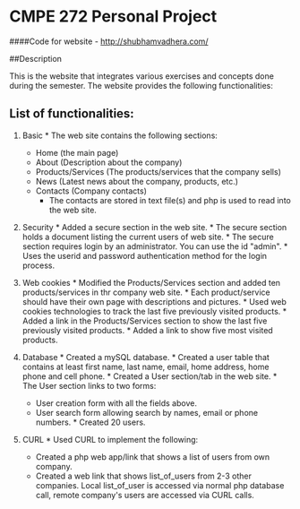 # CMPE 272 Personal Project
####Code for website - http://shubhamvadhera.com/

##Description

This is the website that integrates various exercises and concepts done during the semester. The website provides the following functionalities:

## List of functionalities:

  1. Basic
    * The web site contains the following sections:
      * Home (the main page)
      * About (Description about the company)
      * Products/Services (The products/services that the company sells)
      * News (Latest news about the company, products, etc.)
      * Contacts (Company contacts)
        * The contacts are stored in text file(s) and php is used to read into the web site.

  2. Security 
    * Added a secure section in the web site.
    * The secure section holds a document listing the current users of web site.
    * The secure section requires login by an administrator. You can use the id "admin".
    * Uses the userid and password authentication method for the login process.
  
  3. Web cookies
    * Modified the Products/Services section and added ten products/services in thr company web site.
    * Each product/service should have their own page with descriptions and pictures.
    * Used web cookies technologies to track the last five previously visited products.
    * Added a link in the Products/Services section to show the last five previously visited products.
    * Added a link to show five most visited products.
  
  4. Database 
    * Created a mySQL database.
    * Created a user table that contains at least first name, last name, email, home address, home phone and cell phone.
    * Created a User section/tab in the web site.
    * The User section links to two forms:
      * User creation form with all the fields above.
      * User search form allowing search by names, email or phone numbers.
    * Created 20 users.

  5. CURL
    * Used CURL to implement the following:
      * Created a php web app/link that shows a list of users from own company.
      * Created a web link that shows list_of_users from 2-3 other companies. Local list_of_user is accessed via normal php database call, remote company's users are accessed via CURL calls.
